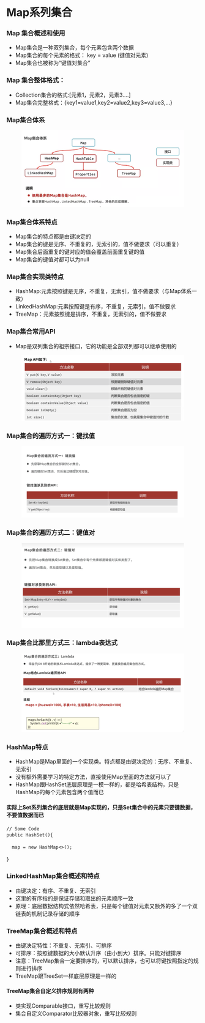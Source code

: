 # Map系列集合

### Map 集合概述和使用

* Map集合是一种双列集合，每个元素包含两个数据
* Map集合的每个元素的格式： key = value (键值对元素)
* Map集合也被称为“键值对集合”

### Map 集合整体格式：

* Collection集合的格式:[元素1，元素2，元素3....]
* Map集合完整格式：{key1=value1,key2=value2,key3=value3,...}

### Map集合体系

<figure><img src="../.gitbook/assets/Screen Shot 2022-11-06 at 3.39.11 PM.png" alt=""><figcaption></figcaption></figure>

### Map集合体系特点

* Map集合的特点都是由键决定的
* Map集合的键是无序、不重复的，无索引的，值不做要求（可以重复）
* Map集合后面重复的键对应的值会覆盖前面重复键的值
* Map集合的键值对都可以为null

### Map集合实现类特点

* HashMap:元素按照键是无序，不重复，无索引，值不做要求（与Map体系一致）
* LinkedHashMap:元素按照键是有序，不重复，无索引，值不做要求
* TreeMap：元素按照键是排序，不重复，无索引的，值不做要求

### Map集合常用API

* Map是双列集合的祖宗接口，它的功能是全部双列都可以继承使用的

<figure><img src="../.gitbook/assets/Screen Shot 2022-11-06 at 3.48.30 PM.png" alt=""><figcaption></figcaption></figure>

### Map集合的遍历方式一：键找值

<figure><img src="../.gitbook/assets/Screen Shot 2022-11-06 at 3.56.57 PM.png" alt=""><figcaption></figcaption></figure>

### Map集合的遍历方式二：键值对

<figure><img src="../.gitbook/assets/Screen Shot 2022-11-06 at 4.06.36 PM.png" alt=""><figcaption></figcaption></figure>

### Map集合比那里方式三：lambda表达式

<figure><img src="../.gitbook/assets/Screen Shot 2022-11-06 at 4.38.40 PM.png" alt=""><figcaption></figcaption></figure>

### HashMap特点

* HashMap是Map里面的一个实现类。特点都是由键决定的：无序、不重复、无索引
* 没有额外需要学习的特定方法，直接使用Map里面的方法就可以了
* HashMap跟HashSet底层原理是一模一样的，都是哈希表结构，只是HashMap的每个元素包含两个值而已

#### 实际上Set系列集合的底层就是Map实现的，只是Set集合中的元素只要键数据，不要值数据而已

```
// Some Code
public HashSet(){
  
  map = new HashMap<>();
  
}
```
### LinkedHashMap集合概述和特点

* 由键决定：有序、不重复、无索引
* 这里的有序指的是保证存储和取出的元素顺序一致
* 原理：底层数据结构式依然哈希表，只是每个键值对元素又额外的多了一个双链表的机制记录存储的顺序

### TreeMap集合概述和特点

* 由键决定特性：不重复、无索引、可排序
* 可排序：按照键数据的大小默认升序（由小到大）排序。只能对键排序
* 注意：TreeMap集合一定要排序的，可以默认排序，也可以将键按照指定的规则进行排序
* TreeMap跟TreeSet一样底层原理是一样的

#### TreeMap集合自定义排序规则有两种

* 类实现Comparable接口，重写比较规则
* 集合自定义Comparator比较器对象，重写比较规则










